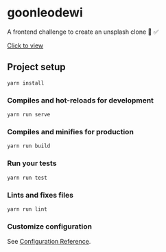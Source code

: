 # goonleodewi

A frontend challenge to create an unsplash clone :tada: :white_check_mark:

[Click to view](https://goonleodewi.netlify.app/ "Unsplash clone")

## Project setup
```
yarn install
```

### Compiles and hot-reloads for development
```
yarn run serve
```

### Compiles and minifies for production
```
yarn run build
```

### Run your tests
```
yarn run test
```

### Lints and fixes files
```
yarn run lint
```

### Customize configuration
See [Configuration Reference](https://cli.vuejs.org/config/).

